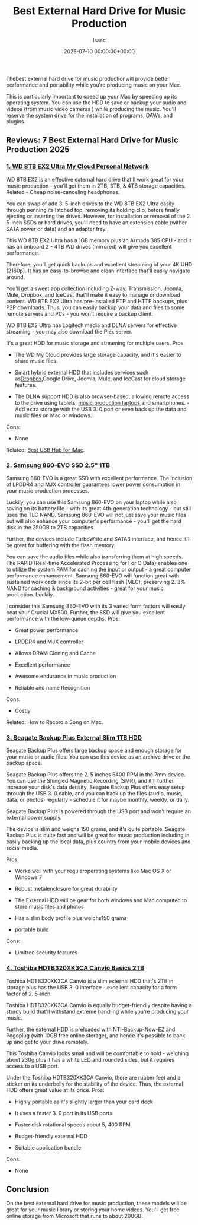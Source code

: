 ﻿---
title: Best External Hard Drive for Music Production
description: Thebest external hard drive for music productionwill provide better performance and portability while you're producing music on your Mac . This is...
slug: /best-external-hard-drive-for-music-production/
date: 2025-07-10 00:00:00+00:00
lastmod: 2025-07-10 00:00:00+03:00
author: Isaac
categories:

- Laptops
tags:

- laptops

- best

- external
layout: post
---

Thebest external hard drive for music productionwill provide better performance and portability while you're producing music on your Mac.

This is particularly important to speed up your Mac by speeding up its operating system. You can use the HDD to save or backup your audio and videos (from music video cameras ) while producing the music. You'll reserve the system drive for the installation of programs, DAWs, and plugins.

##  Reviews: 7 Best External Hard Drive for Music Production 2025

###  [1. WD 8TB EX2 Ultra My Cloud Personal Network](https://www.amazon.com/dp/B01AWH05GE/?tag=p-policy-20)

WD 8TB EX2 is an effective external hard drive that'll work great for your music production - you'll get them in 2TB, 3TB, & 4TB storage capacities. Related - Cheap noise-canceling headphones.

You can swap of add 3. 5-inch drives to the WD 8TB EX2 Ultra easily through penning its latched top, removing its holding clip, before finally ejecting or inserting the drives. However, for installation or removal of the 2. 5-inch SSDs or hard drives, you'll need to have an extension cable (wither SATA power or data) and an adapter tray.

This WD 8TB EX2 Ultra has a 1GB memory plus an Armada 385 CPU - and it has an onboard 2 - 4TB WD drives (mirrored) will give you excellent performance.

Therefore, you'll get quick backups and excellent streaming of your 4K UHD (2160p). It has an easy-to-browse and clean interface that'll easily navigate around.

You'll get a sweet app collection including Z-way, Transmission, Joomla, Mule, Dropbox, and IceCast that'll make it easy to manage or download content. WD 8TB EX2 Ultra has pre-installed FTP and HTTP backups, plus P2P downloads. Thus, you can easily backup your data and files to some remote servers and PCs - you won't require a backup client.

WD 8TB EX2 Ultra has Logitech media and DLNA servers for effective streaming - you may also download the Plex server.

It's a great HDD for music storage and streaming for multiple users.
Pros:

- The WD My Cloud provides large storage capacity, and it's easier to share music files.

- Smart hybrid external HDD that includes services such as[Dropbox](https://www.dropbox.com/),Google Drive, Joomla, Mule, and IceCast for cloud storage features.

- The DLNA support HDD is also browser-based, allowing remote access to the drive using tablets, [music production laptops](https://pestpolicy.com/best-laptop-for-music-production/),and smartphones. - Add extra storage with the USB 3. 0 port or even back up the data and music files on Mac or windows.

Cons:

- None

Related: [Best USB Hub for iMac](https://pestpolicy.com/best-usb-hub-for-imac/).

###  [2. Samsung 860-EVO SSD 2.5" 1TB](https://www.amazon.com/dp/B078DPCY3T/?tag=p-policy-20)

Samsung 860-EVO is a great SSD with excellent performance. The inclusion of LPDDR4 and MJX controller guarantees lower power consumption in your music production processes.

Luckily, you can use this Samsung 860-EVO on your laptop while also saving on its battery life - with its great 4th-generation technology - but still uses the TLC NAND. Samsung 860-EVO will not just save your music files but will also enhance your computer's performance - you'll get the hard disk in the 250GB to 2TB capacities.

Further, the devices include TurboWrite and SATA3 interface, and hence it'll be great for buffering with the flash memory.

You can save the audio files while also transferring them at high speeds. The RAPID (Real-time Accelerated Processing for I or O Data) enables one to utilize the system RAM for caching the input or output - a great computer performance enhancement. Samsung 860-EVO will function great with sustained workloads since its 2-bit per cell flash (MLC), preserving 2. 3% NAND for caching & background activities - great for your music production. Luckily.

I consider this Samsung 860-EVO with its 3 varied form factors will easily beat your Crucial MX500. Further, the SSD will give you excellent performance with the low-queue depths.
Pros:

- Great power performance

- LPDDR4 and MJX controller

- Allows DRAM Cloning and Cache

- Excellent performance

- Awesome endurance in music production

- Reliable and name Recognition

Cons:

- Costly

Related: How to Record a Song on Mac.

###  [3. Seagate Backup Plus External Slim 1TB HDD](https://www.amazon.com/dp/B07MY4KWFK/?tag=p-policy-20)

Seagate Backup Plus offers large backup space and enough storage for your music or audio files. You can use this device as an archive drive or the backup space.

Seagate Backup Plus offers the 2. 5 inches 5400 RPM in the 7mm device. You can use the Shingled Magnetic Recording (SMR), and it'll further increase your disk's data density. Seagate Backup Plus offers easy setup through the USB 3. 0 cable, and you can back up the files (audio, music, data, or photos) regularly - schedule it for maybe monthly, weekly, or daily.

Seagate Backup Plus is powered through the USB port and won't require an external power supply.

The device is slim and weighs 150 grams, and it's quite portable. Seagate Backup Plus is quite fast and will be great for music production including in easily backing up the local data, plus country from your mobile devices and social media.

Pros:

- Works well with your regularoperating systems like Mac OS X or Windows 7

- Robust metalenclosure for great durability

- The External HDD will be gear for both windows and Mac computed to store music files and photos

- Has a slim body profile plus weighs150 grams

- portable build

Cons:

- Limitred security features

###  [4. Toshiba HDTB320XK3CA Canvio Basics 2TB](https://www.amazon.com/dp/B00N2S6W86/?tag=p-policy-20)

Toshiba HDTB320XK3CA Canvio is a slim external HDD that's 2TB in storage plus has the USB 3. 0 interface - excellent capacity for a form factor of 2. 5-inch.

Toshiba HDTB320XK3CA Canvio is equally budget-friendly despite having a sturdy build that'll withstand extreme handling while you're producing your music.

Further, the external HDD is preloaded with NTI-Backup-Now-EZ and Pogoplug (with 10GB free online storage), and hence it's possible to back up and get to your drive remotely.

This Toshiba Canvio looks small and will be comfortable to hold - weighing about 230g plus it has a white LED and rounded sides, but it requires access to a USB port.

Under the Toshiba HDTB320XK3CA Canvio, there are rubber feet and a sticker on its underbelly for the stability of the device. Thus, the external HDD offers great value at its price.
Pros:

- Highly portable as it's slightly larger than your card deck

- It uses a faster 3. 0 port in its USB ports.

- Faster disk rotational speeds about 5, 400 RPM

- Budget-friendly external HDD

- Suitable application bundle

Cons:

- None

##  Conclusion

On the best external hard drive for music production, these models will be great for your music library or storing your home videos. You'll get free online storage from Microsoft that runs to about 200GB.

